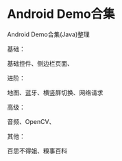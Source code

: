# Android Demo合集
Android Demo合集(Java)整理

基础：

基础控件、侧边栏页面、

进阶：

地图、蓝牙、横竖屏切换、网络请求

高级：

音频、OpenCV、

其他：

百思不得姐、糗事百科

